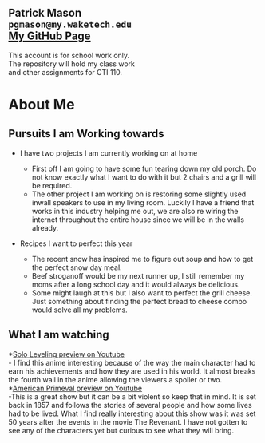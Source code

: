 Patrick Mason  
`pgmason@my.waketech.edu`  
[My GitHub Page](https://pgmasonSP2025.github.io)  
----------------------------------------------------  
This account is for school work only.  
The repository will hold my class work  
and other assignments for CTI 110.


# About Me
 ## Pursuits I am Working towards  

* I have two projects I am currently working on at home    
    - First off I am going to have some fun tearing down my old porch. Do not know exactly what I want to do with it but 2 chairs and a grill will be required.  
    - The other project I am working on is restoring some slightly used inwall speakers to use in my living room. Luckily I have a friend that works in this industry helping me out, we are also re wiring the internet throughout the entire house since we will be in the walls already.  

* Recipes I want to perfect this year    
    - The recent snow has inspired me to figure out soup and how to get the perfect snow day meal.  
    - Beef stroganoff would be my next runner up, I still remember my moms after a long school day and it would always be delicious.  
    - Some might laugh at this but I also want to perfect the grill cheese. Just something about finding the perfect bread to cheese combo would solve all my problems.  

 ## What I am watching  
   *[Solo Leveling preview on Youtube](https://www.youtube.com/watch?v=BIBXA1Tpp8U)  
	- I find this anime interesting because of the way the main character had to earn his achievements and how they are used in his world. It almost breaks the fourth wall in the anime allowing the viewers a spoiler or two.  
   *[American Primeval preview on Youtube](https://www.youtube.com/watch?v=U8WMvCrywYg)  
	-This is a great show but it can be a bit violent so keep that in mind. It is set back in 1857 and follows the stories of several people and how some lives had to be lived. What I find really interesting about this show was it was set 50 years after the events in the movie The Revenant. I have not gotten to see any of the characters yet but curious to see what they will bring.